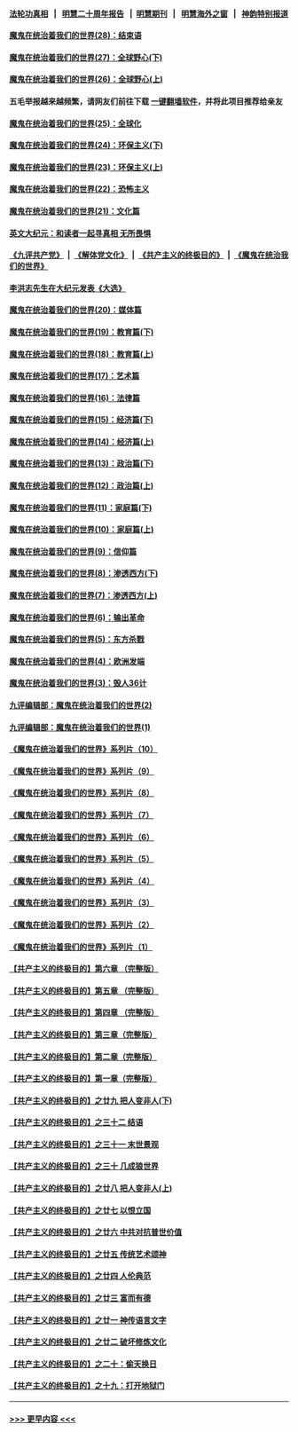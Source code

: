 #### [法轮功真相](https://github.com/gfw-breaker/truth/blob/master/README.md?t=0) &nbsp;&nbsp;|&nbsp;&nbsp; [明慧二十周年报告](https://github.com/gfw-breaker/mh-reports/blob/master/README.md?t=0) &nbsp;&nbsp;|&nbsp;&nbsp;[明慧期刊](https://github.com/gfw-breaker/mh-qikan) &nbsp;&nbsp;|&nbsp;&nbsp; [明慧海外之窗](https://github.com/gfw-breaker/mh-news/blob/master/README.md?t=0) &nbsp;&nbsp;|&nbsp;&nbsp; [神韵特别报道](https://github.com/gfw-breaker/mh-news/blob/master/shenyun.md?t=0)
#### [魔鬼在统治着我们的世界(28)：结束语](../pages/nsc422/n10936246.md?t=07070701) 
#### [魔鬼在统治着我们的世界(27)：全球野心(下)](../pages/nsc422/n10928319.md?t=07070701) 
#### [魔鬼在统治着我们的世界(26)：全球野心(上)](../pages/nsc422/n10900318.md?t=07070701) 
#### 五毛举报越来越频繁，请网友们前往下载 [一键翻墙软件](https://github.com/gfw-breaker/ssr-accounts)，并将此项目推荐给亲友
#### [魔鬼在统治着我们的世界(25)：全球化](../pages/nsc422/n10788205.md?t=07070701) 
#### [魔鬼在统治着我们的世界(24)：环保主义(下)](../pages/nsc422/n10695307.md?t=07070701) 
#### [魔鬼在统治着我们的世界(23)：环保主义(上)](../pages/nsc422/n10688613.md?t=07070701) 
#### [魔鬼在统治着我们的世界(22)：恐怖主义](../pages/nsc422/n10614727.md?t=07070701) 
#### [魔鬼在统治着我们的世界(21)：文化篇](../pages/nsc422/n10597706.md?t=07070701) 
#### [英文大纪元：和读者一起寻真相 无所畏惧](../pages/nsc422/n12542027.md?t=07070701) 
#### [《九评共产党》](https://github.com/begood0513/9ping.md/blob/master/README.md) &nbsp;|&nbsp; [《解体党文化》](../../../../jtdwh.md/blob/master/README.md)  &nbsp;|&nbsp; [《共产主义的终极目的》](../../../../gczydzjmd.md/blob/master/README.md) &nbsp;|&nbsp; [《魔鬼在统治我们的世界》](../../../../mgztzwmdsj.md/blob/master/README.md) 
#### [李洪志先生在大纪元发表《大选》](../pages/nsc422/n12534746.md?t=07070701) 
#### [魔鬼在统治着我们的世界(20)：媒体篇](../pages/nsc422/n10586579.md?t=07070701) 
#### [魔鬼在统治着我们的世界(19)：教育篇(下)](../pages/nsc422/n10564808.md?t=07070701) 
#### [魔鬼在统治着我们的世界(18)：教育篇(上)](../pages/nsc422/n10526970.md?t=07070701) 
#### [魔鬼在统治着我们的世界(17)：艺术篇](../pages/nsc422/n10499093.md?t=07070701) 
#### [魔鬼在统治着我们的世界(16)：法律篇](../pages/nsc422/n10485969.md?t=07070701) 
#### [魔鬼在统治着我们的世界(15)：经济篇(下)](../pages/nsc422/n10469975.md?t=07070701) 
#### [魔鬼在统治着我们的世界(14)：经济篇(上)](../pages/nsc422/n10457370.md?t=07070701) 
#### [魔鬼在统治着我们的世界(13)：政治篇(下)](../pages/nsc422/n10448270.md?t=07070701) 
#### [魔鬼在统治着我们的世界(12)：政治篇(上)](../pages/nsc422/n10444576.md?t=07070701) 
#### [魔鬼在统治着我们的世界(11)：家庭篇(下)](../pages/nsc422/n10440961.md?t=07070701) 
#### [魔鬼在统治着我们的世界(10)：家庭篇(上)](../pages/nsc422/n10435448.md?t=07070701) 
#### [魔鬼在统治着我们的世界(9)：信仰篇](../pages/nsc422/n10432159.md?t=07070701) 
#### [魔鬼在统治着我们的世界(8)：渗透西方(下)](../pages/nsc422/n10429603.md?t=07070701) 
#### [魔鬼在统治着我们的世界(7)：渗透西方(上)](../pages/nsc422/n10426013.md?t=07070701) 
#### [魔鬼在统治着我们的世界(6)：输出革命](../pages/nsc422/n10421536.md?t=07070701) 
#### [魔鬼在统治着我们的世界(5)：东方杀戮](../pages/nsc422/n10417707.md?t=07070701) 
#### [魔鬼在统治着我们的世界(4)：欧洲发端](../pages/nsc422/n10414890.md?t=07070701) 
#### [魔鬼在统治着我们的世界(3)：毁人36计](../pages/nsc422/n10411583.md?t=07070701) 
#### [九评编辑部：魔鬼在统治着我们的世界(2)](../pages/nsc422/n10410036.md?t=07070701) 
#### [九评编辑部：魔鬼在统治着我们的世界(1)](../pages/nsc422/n10406825.md?t=07070701) 
#### [《魔鬼在统治着我们的世界》系列片（10）](../pages/nsc422/n12292670.md?t=07070701) 
#### [《魔鬼在统治着我们的世界》系列片（9）](../pages/nsc422/n12290859.md?t=07070701) 
#### [《魔鬼在统治着我们的世界》系列片（8）](../pages/nsc422/n12287445.md?t=07070701) 
#### [《魔鬼在统治着我们的世界》系列片（7）](../pages/nsc422/n12283425.md?t=07070701) 
#### [《魔鬼在统治着我们的世界》系列片（6）](../pages/nsc422/n12282314.md?t=07070701) 
#### [《魔鬼在统治着我们的世界》系列片（5）](../pages/nsc422/n12281419.md?t=07070701) 
#### [《魔鬼在统治着我们的世界》系列片（4）](../pages/nsc422/n12274024.md?t=07070701) 
#### [《魔鬼在统治着我们的世界》系列片（3）](../pages/nsc422/n12271322.md?t=07070701) 
#### [《魔鬼在统治着我们的世界》系列片（2）](../pages/nsc422/n12269049.md?t=07070701) 
#### [《魔鬼在统治着我们的世界》系列片（1）](../pages/nsc422/n12267575.md?t=07070701) 
#### [【共产主义的终极目的】第六章 （完整版）](../pages/nsc422/n11428913.md?t=07070701) 
#### [【共产主义的终极目的】第五章 （完整版）](../pages/nsc422/n11428912.md?t=07070701) 
#### [【共产主义的终极目的】第四章 （完整版）](../pages/nsc422/n11428907.md?t=07070701) 
#### [【共产主义的终极目的】第三章（完整版）](../pages/nsc422/n11428848.md?t=07070701) 
#### [【共产主义的终极目的】第二章（完整版）](../pages/nsc422/n11428831.md?t=07070701) 
#### [【共产主义的终极目的】第一章（完整版）](../pages/nsc422/n11417651.md?t=07070701) 
#### [【共产主义的终极目的】之廿九 把人变非人(下)](../pages/nsc422/n11344140.md?t=07070701) 
#### [【共产主义的终极目的】之三十二 结语](../pages/nsc422/n11360535.md?t=07070701) 
#### [【共产主义的终极目的】之三十一 末世景观](../pages/nsc422/n11351129.md?t=07070701) 
#### [【共产主义的终极目的】之三十 几成狼世界](../pages/nsc422/n11348280.md?t=07070701) 
#### [【共产主义的终极目的】之廿八 把人变非人(上)](../pages/nsc422/n11340492.md?t=07070701) 
#### [【共产主义的终极目的】之廿七 以恨立国](../pages/nsc422/n11336944.md?t=07070701) 
#### [【共产主义的终极目的】之廿六 中共对抗普世价值](../pages/nsc422/n11324785.md?t=07070701) 
#### [【共产主义的终极目的】之廿五 传统艺术颂神](../pages/nsc422/n11296396.md?t=07070701) 
#### [【共产主义的终极目的】之廿四 人伦典范](../pages/nsc422/n11296397.md?t=07070701) 
#### [【共产主义的终极目的】之廿三 富而有德](../pages/nsc422/n11283598.md?t=07070701) 
#### [【共产主义的终极目的】之廿一 神传语言文字](../pages/nsc422/n11263265.md?t=07070701) 
#### [【共产主义的终极目的】之廿二 破坏修炼文化](../pages/nsc422/n11245728.md?t=07070701) 
#### [【共产主义的终极目的】之二十：偷天换日](../pages/nsc422/n11238846.md?t=07070701) 
#### [【共产主义的终极目的】之十九：打开地狱门](../pages/nsc422/n11206376.md?t=07070701) 

----
#### [ >>> 更早内容 <<< ](../indexes/nsc422-earlier.md)
